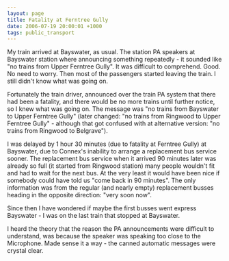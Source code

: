 ```yaml
---
layout: page
title: Fatality at Ferntree Gully
date: 2006-07-19 20:00:01 +1000
tags: public_transport
---
```


My train arrived at Bayswater, as usual. The station PA speakers at Bayswater station where announcing something repeatedly - it sounded like "no trains from Upper Ferntree Gully". It was difficult to comprehend. Good. No need to worry. Then most of the passengers started leaving the train. I still didn't know what was going on.

Fortunately the train driver, announced over the train PA system that there had been a fatality, and there would be no more trains until further notice, so I knew what was going on. The message was "no trains from Bayswater to Upper Ferntree Gully" (later changed: "no trains from Ringwood to Upper Ferntree Gully" - although that got confused with at
alternative version: "no trains from Ringwood to Belgrave").

I was delayed by 1 hour 30 minutes (due to fatality at Ferntree Gully) at Bayswater, due to Connex's inability to arrange a replacement bus service sooner.  The replacement bus service when it arrived 90 minutes later was already so full (it started from Ringwood station) many people wouldn't fit and had to wait for the next bus. At the very least it would have been nice if somebody could have told us "come back in 90 minutes". The only information was from the regular (and nearly empty) replacement busses heading in the opposite direction: "very soon now".

Since then I have wondered if maybe the first busses went express Bayswater - I was on the last train that stopped at Bayswater.

I heard the theory that the reason the PA announcements were difficult to understand, was because the speaker was speaking too close to the Microphone. Made sense it a way - the canned automatic messages were
crystal clear.
